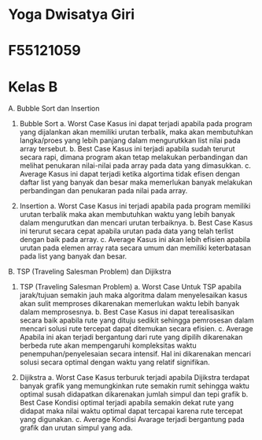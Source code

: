 # Yoga Dwisatya Giri
# F55121059
# Kelas B

A.	Bubble Sort dan Insertion
1.	Bubble Sort 
a.	Worst Case
Kasus ini dapat terjadi apabila pada program yang dijalankan akan memiliki urutan terbalik, maka akan membutuhkan langka/proes yang lebih panjang dalam mengurutkkan list nilai pada array tersebut.
b.	Best Case
Kasus ini terjadi apabila sudah terurut secara rapi, dimana program akan tetap melakukan perbandingan dan melihat penukaran nilai-nilai pada array pada data yang dimasukkan.
c.	Average
Kasus ini dapat terjadi ketika algortima tidak efisen dengan daftar list yang banyak dan besar maka memerlukan banyak melakukan perbandingan dan penukaran pada nilai pada array.

2.	Insertion
a.	Worst Case
Kasus ini terjadi apabila pada program memiliki urutan terbalik maka akan membutuhkan waktu yang lebih banyak dalam mengurutkan dan mencari urutan terbaiknya.
b.	Best Case
Kasus ini terurut secara cepat apabila urutan pada data yang telah terlist dengan baik pada array.
c.	Average
Kasus ini akan lebih efisien apabila urutan pada elemen array rata secara umum dan memiliki keterbatasan pada list yang banyak dan besar.

B.	TSP (Traveling Salesman Problem) dan Dijikstra
1.	TSP (Traveling Salesman Problem)
a.	Worst Case
Untuk TSP apabila jarak/tujuan semakin jauh maka algoritma dalam menyelesaikan kasus akan sulit memproses dikarenakan memerlukan waktu lebih banyak dalam memprosesnya.
b.	Best Case
Kasus ini dapat terealisasikan secara baik apabila rute yang dituju sedikit sehingga pemrosesan dalam mencari solusi rute tercepat dapat ditemukan secara efisien.
c.	Average
Apabila ini akan terjadi bergantung dari rute yang dipilih dikarenakan berbeda rute akan mempengaruhi kompleksitas waktu penempuhan/penyelesaian secara intensif. Hal ini dikarenakan mencari solusi secara optimal dengan waktu yang relatif signifikan.

2.	Dijikstra
a.	Worst Case
Kasus terburuk terjadi apabila Dijikstra terdapat banyak grafik yang memungkinkan rute semakin rumit sehingga waktu optimal susah didapatkan dikarenakan jumlah simpul dan tepi grafik
b.	Best Case
Kondisi optimal terjadi apabila semakin dekat rute yang didapat maka nilai waktu optimal dapat tercapai karena rute tercepat yang digunakan.
c.	Average
Kondisi Avarage terjadi bergantung pada grafik dan urutan simpul yang ada.
